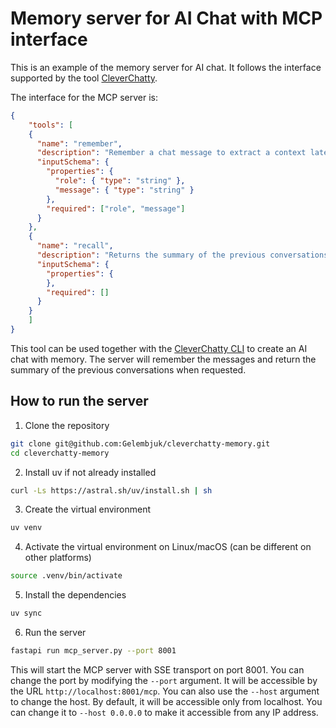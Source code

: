 # Memory server for AI Chat with MCP interface

This is an example of the memory server for AI chat. It follows the interface supported by the tool [CleverChatty](https://github.com/Gelembjuk/cleverchatty).

The interface for the MCP server is:

```json
{
    "tools": [
    {
      "name": "remember",
      "description": "Remember a chat message to extract a context later for the memory",
      "inputSchema": {
        "properties": {
          "role": { "type": "string" },
          "message": { "type": "string" }
        },
        "required": ["role", "message"]
      }
    },
    {
      "name": "recall",
      "description": "Returns the summary of the previous conversations",
      "inputSchema": {
        "properties": {
        },
        "required": []
      }
    }
    ]
}
```

This tool can be used together with the [CleverChatty CLI](https://github.com/Gelembjuk/cleverchatty-cli) to create an AI chat with memory. The server will remember the messages and return the summary of the previous conversations when requested.

## How to run the server

1. Clone the repository
```bash
git clone git@github.com:Gelembjuk/cleverchatty-memory.git
cd cleverchatty-memory
```

2. Install uv if not already installed
```bash
curl -Ls https://astral.sh/uv/install.sh | sh
```

3. Create the virtual environment
```bash
uv venv
```

4. Activate the virtual environment on Linux/macOS (can be different on other platforms)
```bash
source .venv/bin/activate
```

5. Install the dependencies
```bash
uv sync
```

6. Run the server
```bash
fastapi run mcp_server.py --port 8001
```

This will start the MCP server with SSE transport on port 8001. You can change the port by modifying the `--port` argument. It will be accessible by the URL `http://localhost:8001/mcp`. You can also use the `--host` argument to change the host. By default, it will be accessible only from localhost. You can change it to `--host 0.0.0.0` to make it accessible from any IP address. 




